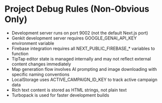 # Project Debug Rules (Non-Obvious Only)

- Development server runs on port 9002 (not the default Next.js port)
- Genkit development server requires GOOGLE_GENAI_API_KEY environment variable
- Firebase integration requires all NEXT_PUBLIC_FIREBASE_* variables to function
- TipTap editor state is managed internally and may not reflect external content changes immediately
- Map generation flow involves AI prompting and image downloading with specific naming conventions
- LocalStorage uses ACTIVE_CAMPAIGN_ID_KEY to track active campaign data
- Rich text content is stored as HTML strings, not plain text
- Turbopack is used for faster development builds